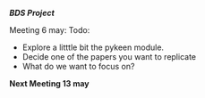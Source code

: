 ***BDS Project***

Meeting 6 may: 
Todo: 
- Explore a litttle bit the pykeen module.
- Decide one of the papers you want to replicate
- What do we want to focus on?

**Next Meeting 13 may**
